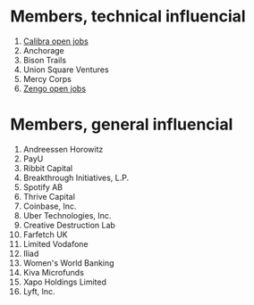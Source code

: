 
# Members, technical influencial
1. [Calibra open jobs](https://calibra.com/careers/#careers)
1. Anchorage
1. Bison Trails
1. Union Square Ventures
1. Mercy Corps
1. [Zengo open jobs](https://zengo.com/work-with-us/)

# Members, general influencial
1. Andreessen Horowitz 
1. PayU
1. Ribbit Capital
1. Breakthrough Initiatives, L.P. 
1. Spotify AB
1. Thrive Capital
1. Coinbase, Inc. 
1. Uber Technologies, Inc.
1. Creative Destruction Lab 
1. Farfetch UK 
1. Limited Vodafone
1. Iliad 
1. Women's World Banking
1. Kiva Microfunds 
1. Xapo Holdings Limited
1. Lyft, Inc.
